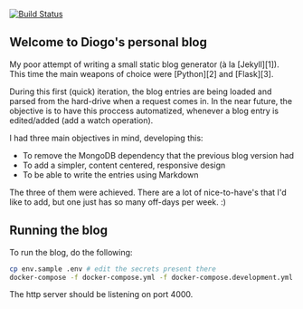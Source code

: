 [![Build Status](https://travis-ci.org/diogoosorio/blog.svg?branch=master)](https://travis-ci.org/diogoosorio/blog)

## Welcome to Diogo's personal blog

My poor attempt of writing a small static blog generator (à la [Jekyll][1]). This time the main weapons of choice were [Python][2] and [Flask][3].

During this first (quick) iteration, the blog entries are being loaded and parsed from the hard-drive when a request comes in. In the near future, the objective is to have this proccess automatized, whenever a blog entry is edited/added (add a watch operation).

I had three main objectives in mind, developing this: 

* To remove the MongoDB dependency that the previous blog version had 
* To add a simpler, content centered, responsive design
* To be able to write the entries using Markdown

The three of them were achieved. There are a lot of nice-to-have's that I'd like to add, but one just has so many off-days per week. :)

## Running the blog

To run the blog, do the following:

```bash
cp env.sample .env # edit the secrets present there
docker-compose -f docker-compose.yml -f docker-compose.development.yml up -d blog
```

The http server should be listening on port 4000.

